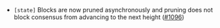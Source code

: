 - `[state]` Blocks are now pruned asynchronously and pruning does not block
consensus from advancing to the next height
  ([\#1096](https://github.com/cometbft/cometbft/issues/1096))